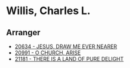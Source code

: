 # Willis, Charles L.

## Arranger

- [20634 - JESUS, DRAW ME EVER NEARER](/hymns/20634.md)
- [20991 - O CHURCH, ARISE](/hymns/20991.md)
- [21181 - THERE IS A LAND OF PURE DELIGHT](/hymns/21181.md)

